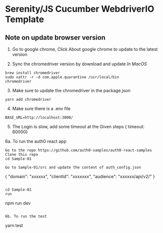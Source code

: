 # Serenity/JS Cucumber WebdriverIO Template 

## Note on update browser version

1. Go to google chrome,
   Click About google chrome to update to the latest version

2. Sync the chromedriver version by download and update
   _In MacOS_

```
brew install chromedriver
sudo xattr -r -d com.apple.quarantine /usr/local/bin
chromedriver
```

3. Make sure to update the chromedriver in the package.json

```
yarn add chromedriver
```

4. Make sure there is a .env file

```
BASE_URL=http://localhost:3000/
```

5. The Login is slow, add some timeout at the Given steps
{ timeout: 60000}

6a. To run the auth0 react app
```
Go to the repo https://github.com/auth0-samples/auth0-react-samples
Clone this repo
cd Sample-01

Go to Sample-01/src and update the content of auth_config.json
```
{
  "domain": "xxxxxx",
  "clientId": "xxxxxxx",
  "audience": "xxxxxx/api/v2/"
}

```

cd Sample-01
run
```
npm run dev
```

6b. To run the test
```
yarn test
```
